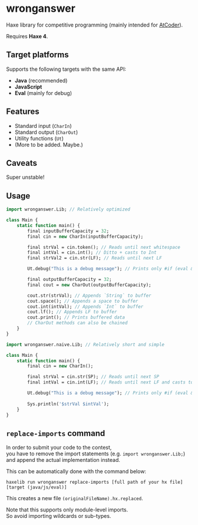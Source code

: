 # wronganswer

Haxe library for competitive programming (mainly intended for [AtCoder](https://atcoder.jp/)).

Requires **Haxe 4**.

## Target platforms

Supports the following targets with the same API:

- **Java** (recommended)
- **JavaScript**
- **Eval** (mainly for debug)

## Features

- Standard input (`CharIn`)
- Standard output (`CharOut`)
- Utility functions (`Ut`)
- (More to be added. Maybe.)

## Caveats

Super unstable!

## Usage

```haxe
import wronganswer.Lib; // Relatively optimized

class Main {
	static function main() {
		final inputBufferCapacity = 32;
		final cin = new CharIn(inputBufferCapacity);

		final strVal = cin.token(); // Reads until next whitespace
		final intVal = cin.int(); // Ditto + casts to Int
		final strVal2 = cin.str(LF); // Reads until next LF

		Ut.debug("This is a debug message"); // Prints only #if (eval && debug)

		final outputBufferCapacity = 32;
		final cout = new CharOut(outputBufferCapacity);

		cout.str(strVal); // Appends `String` to buffer
		cout.space(); // Appends a space to buffer
		cout.int(intVal); // Appends `Int` to buffer
		cout.lf(); // Appends LF to buffer
		cout.print(); // Prints buffered data
		// CharOut methods can also be chained
	}
}
```

```haxe
import wronganswer.naive.Lib; // Relatively short and simple

class Main {
	static function main() {
		final cin = new CharIn();

		final strVal = cin.str(SP); // Reads until next SP
		final intVal = cin.int(LF); // Reads until next LF and casts to Int

		Ut.debug("This is a debug message"); // Prints only #if (eval && debug)
		
		Sys.println('$strVal $intVal');
	}
}
```

## `replace-imports` command

In order to submit your code to the contest,  
you have to remove the import statements (e.g. `import wronganswer.Lib;`) and append the actual implementation instead.

This can be automatically done with the command below:

```
haxelib run wronganswer replace-imports [full path of your hx file] [target (java/js/eval)]
```

This creates a new file `(originalFileName).hx.replaced`.

Note that this supports only module-level imports.  
So avoid importing wildcards or sub-types.
